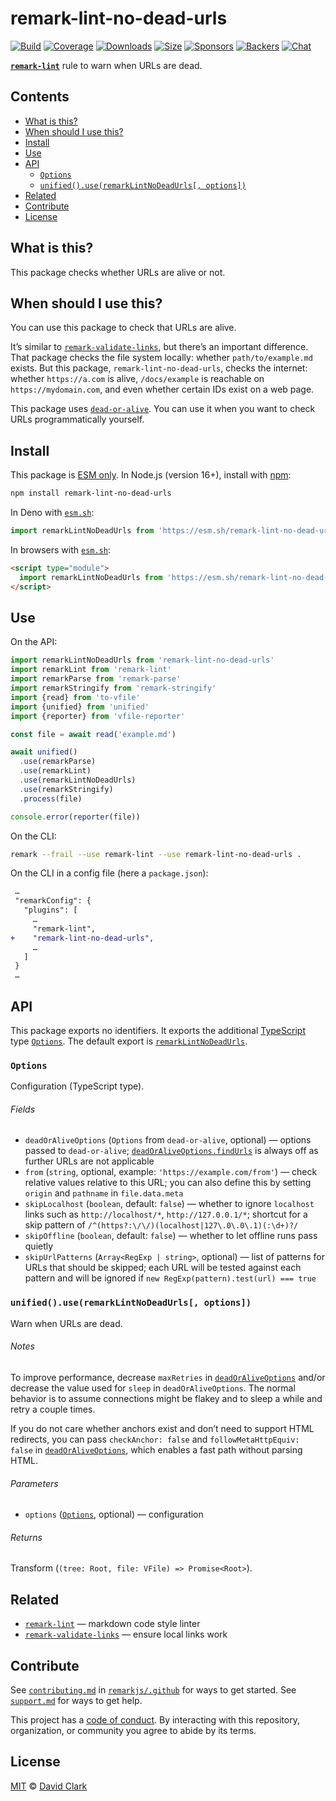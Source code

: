 # remark-lint-no-dead-urls

[![Build][badge-build-image]][badge-build-url]
[![Coverage][badge-coverage-image]][badge-coverage-url]
[![Downloads][badge-downloads-image]][badge-downloads-url]
[![Size][badge-size-image]][badge-size-url]
[![Sponsors][badge-sponsors-image]][badge-collective-url]
[![Backers][badge-backers-image]][badge-collective-url]
[![Chat][badge-chat-image]][badge-chat-url]

**[`remark-lint`][github-remark-lint]** rule to warn when URLs are dead.

## Contents

* [What is this?](#what-is-this)
* [When should I use this?](#when-should-i-use-this)
* [Install](#install)
* [Use](#use)
* [API](#api)
  * [`Options`](#options)
  * [`unified().use(remarkLintNoDeadUrls[, options])`](#unifieduseremarklintnodeadurls-options)
* [Related](#related)
* [Contribute](#contribute)
* [License](#license)

## What is this?

This package checks whether URLs are alive or not.

## When should I use this?

You can use this package to check that URLs are alive.

It’s similar to [`remark-validate-links`][github-remark-validate-links],
but there’s an important difference.
That package checks the file system locally:
whether `path/to/example.md` exists.
But this package,
`remark-lint-no-dead-urls`,
checks the internet:
whether `https://a.com` is alive,
`/docs/example` is reachable on `https://mydomain.com`,
and even whether certain IDs exist on a web page.

This package uses [`dead-or-alive`][github-dead-or-alive].
You can use it when you want to check URLs programmatically yourself.

## Install

This package is [ESM only][github-gist-esm].
In Node.js (version 16+),
install with [npm][npm-install]:

```sh
npm install remark-lint-no-dead-urls
```

In Deno with [`esm.sh`][esm-sh]:

```js
import remarkLintNoDeadUrls from 'https://esm.sh/remark-lint-no-dead-urls@1'
```

In browsers with [`esm.sh`][esm-sh]:

```html
<script type="module">
  import remarkLintNoDeadUrls from 'https://esm.sh/remark-lint-no-dead-urls@1?bundle'
</script>
```

## Use

On the API:

```js
import remarkLintNoDeadUrls from 'remark-lint-no-dead-urls'
import remarkLint from 'remark-lint'
import remarkParse from 'remark-parse'
import remarkStringify from 'remark-stringify'
import {read} from 'to-vfile'
import {unified} from 'unified'
import {reporter} from 'vfile-reporter'

const file = await read('example.md')

await unified()
  .use(remarkParse)
  .use(remarkLint)
  .use(remarkLintNoDeadUrls)
  .use(remarkStringify)
  .process(file)

console.error(reporter(file))
```

On the CLI:

```sh
remark --frail --use remark-lint --use remark-lint-no-dead-urls .
```

On the CLI in a config file (here a `package.json`):

```diff
 …
 "remarkConfig": {
   "plugins": [
     …
     "remark-lint",
+    "remark-lint-no-dead-urls",
     …
   ]
 }
 …
```

## API

This package exports no identifiers.
It exports the additional [TypeScript][] type
[`Options`][api-options].
The default export is
[`remarkLintNoDeadUrls`][api-remark-lint-no-dead-urls].

### `Options`

Configuration (TypeScript type).

###### Fields

* `deadOrAliveOptions` (`Options` from `dead-or-alive`, optional)
  — options passed to `dead-or-alive`;
  [`deadOrAliveOptions.findUrls`][github-dead-or-alive-options] is always off
  as further URLs are not applicable
* `from` (`string`, optional, example: `'https://example.com/from'`)
  — check relative values relative to this URL;
  you can also define this by setting `origin` and `pathname` in
  `file.data.meta`
* `skipLocalhost` (`boolean`, default: `false`)
  — whether to ignore `localhost` links such as `http://localhost/*`,
  `http://127.0.0.1/*`;
  shortcut for a skip pattern of
  `/^(https?:\/\/)(localhost|127\.0\.0\.1)(:\d+)?/`
* `skipOffline` (`boolean`, default: `false`)
  — whether to let offline runs pass quietly
* `skipUrlPatterns` (`Array<RegExp | string>`, optional)
  — list of patterns for URLs that should be skipped;
  each URL will be tested against each pattern and will be ignored if
  `new RegExp(pattern).test(url) === true`

### `unified().use(remarkLintNoDeadUrls[, options])`

Warn when URLs are dead.

###### Notes

To improve performance,
decrease `maxRetries` in [`deadOrAliveOptions`][github-dead-or-alive-options]
and/or decrease the value used for
`sleep` in `deadOrAliveOptions`.
The normal behavior is to assume connections might be flakey and to sleep a
while and retry a couple times.

If you do not care whether anchors exist and don’t need to support HTML
redirects,
you can pass `checkAnchor: false` and `followMetaHttpEquiv: false` in
[`deadOrAliveOptions`][github-dead-or-alive-options],
which enables a fast path without parsing HTML.

###### Parameters

* `options` ([`Options`][api-options], optional)
  — configuration

###### Returns

Transform (`(tree: Root, file: VFile) => Promise<Root>`).

## Related

* [`remark-lint`][github-remark-lint]
  — markdown code style linter
* [`remark-validate-links`][github-remark-validate-links]
  — ensure local links work

## Contribute

See [`contributing.md`][health-contributing] in [`remarkjs/.github`][health]
for ways to get started.
See [`support.md`][health-support] for ways to get help.

This project has a [code of conduct][health-coc].
By interacting with this repository, organization, or community you agree to
abide by its terms.

## License

[MIT][file-license] © [David Clark][github-david-clark]

[api-remark-lint-no-dead-urls]: #unifieduseremarklintnodeadurls-options

[api-options]: #options

[badge-backers-image]: https://opencollective.com/unified/backers/badge.svg

[badge-build-image]: https://github.com/remarkjs/remark-lint-no-dead-urls/actions/workflows/main.yml/badge.svg

[badge-build-url]: https://github.com/remarkjs/remark-lint-no-dead-urls/actions

[badge-collective-url]: https://opencollective.com/unified

[badge-coverage-image]: https://img.shields.io/codecov/c/github/remarkjs/remark-lint-no-dead-urls.svg

[badge-coverage-url]: https://codecov.io/github/remarkjs/remark-lint-no-dead-urls

[badge-downloads-image]: https://img.shields.io/npm/dm/remark-lint-no-dead-urls.svg

[badge-downloads-url]: https://www.npmjs.com/package/remark-lint-no-dead-urls

[badge-size-image]: https://img.shields.io/bundlejs/size/remark-lint-no-dead-urls

[badge-size-url]: https://bundlejs.com/?q=remark-lint-no-dead-urls

[badge-sponsors-image]: https://opencollective.com/unified/sponsors/badge.svg

[badge-chat-image]: https://img.shields.io/badge/chat-discussions-success.svg

[badge-chat-url]: https://github.com/remarkjs/remark/discussions

[esm-sh]: https://esm.sh

[file-license]: license

[github-david-clark]: https://github.com/davidtheclark

[github-dead-or-alive-options]: https://github.com/wooorm/dead-or-alive#options

[github-dead-or-alive]: https://github.com/wooorm/dead-or-alive

[github-gist-esm]: https://gist.github.com/sindresorhus/a39789f98801d908bbc7ff3ecc99d99c

[github-remark-validate-links]: https://github.com/remarkjs/remark-validate-links

[github-remark-lint]: https://github.com/remarkjs/remark-lint

[health-coc]: https://github.com/remarkjs/.github/blob/main/code-of-conduct.md

[health-contributing]: https://github.com/remarkjs/.github/blob/main/contributing.md

[health-support]: https://github.com/remarkjs/.github/blob/main/support.md

[health]: https://github.com/remarkjs/.github

[npm-install]: https://docs.npmjs.com/cli/install

[typescript]: https://www.typescriptlang.org
